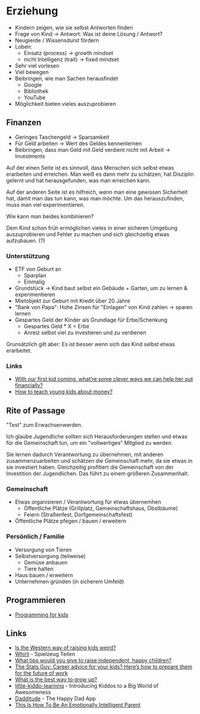 # Erziehung

- Kindern zeigen, wie sie selbst Antworten finden
- Frage von Kind -> Antwort: Was ist deine Lösung / Antwort?
- Neugierde / Wissensdurst fördern
- Loben:
    + Einsatz (process) -> growth mindset 
    + nicht Intelligenz (trait) -> fixed mindset 
- Sehr viel vorlesen
- Viel bewegen
- Beibringen, wie man Sachen herausfindet
    + Google
    + Bibliothek
    + YouTube
- Möglichkeit bieten vieles auszuprobieren

## Finanzen

- Geringes Taschengeld -> Sparsamkeit
- Für Geld arbeiten -> Wert des Geldes kennenlernen
- Beibringen, dass man Geld mit Geld verdient nicht mit Arbeit -> Investments

Auf der einen Seite ist es sinnvoll, dass Menschen sich selbst etwas erarbeiten und erreichen. Man weiß es dann mehr zu schätzen, hat Disziplin gelernt und hat herausgefunden, was man erreichen kann. 

Auf der anderen Seite ist es hilfreich, wenn man eine gewissen Sicherheit hat, damit man das tun kann, was man möchte. Um das herauszufinden, muss man viel experimentieren.

Wie kann man beides kombinieren?

Dem Kind schon früh ermöglichen vieles in einer sicheren Umgebung auszuprobieren und Fehler zu machen und sich gleichzeitig etwas aufzubauen. (?)

### Unterstützung

- ETF von Geburt an
    + Sparplan
    + Einmalig
- Grundstück -> Kind baut selbst ein Gebäude + Garten, um zu lernen & experimentieren
- Mietobjekt zur Geburt mit Kredit über 20 Jahre
- "Bank von Papa": Hohe Zinsen für "Einlagen" von Kind zahlen -> sparen lernen
- Gespartes Geld der Kinder als Grundlage für Erbe/Schenkung
    + Gespartes Geld * X = Erbe
    + Anreiz selbst viel zu investieren und zu verdienen

Grunsätzlich gilt aber: Es ist besser wenn sich das Kind selbst etwas erarbeitet. 

### Links

- [With our first kid coming, what’re some clever ways we can help her out financially?](https://twitter.com/nateliason/status/1404441187143110660)
- [How to teach young kids about money?](https://news.ycombinator.com/item?id=28774683)

## Rite of Passage

"Test" zum Erwachsenwerden.

Ich glaube Jugendliche sollten sich Herausforderungen stellen und etwas für die Gemeinschaft tun, um ein "vollwertiges" Mitglied zu werden.

Sie lernen dadurch Verantwortung zu übernehmen, mit anderen zusammenzuarbeiten und schätzen die Gemeinschaft mehr, da sie etwas in sie investiert haben. Gleichzeitig profitiert die Gemeinschaft von der Investition der Jugendlichen. Das führt zu einem größeren Zusammenhalt.

### Gemeinschaft

- Etwas organisieren / Verantwortung für etwas übernemhen
    + Öffentliche Plätze (Grillplatz, Gemeinschaftshaus, Obstbäume)
    + Feiern (Straßenfest, Dorfgemeinschaftsfest)
- Öffentliche Plätze pfegen / bauen / erweitern

### Persönlich / Familie

- Versorgung von Tieren
- Selbstversorgung (teilweise)
    + Gemüse anbauen
    + Tiere halten
- Haus bauen / erweitern
- Unternehmen gründen (in sicherem Umfeld)

## Programmieren

- [Programming for kids](https://github.com/jackdoe/programming-for-kids)

## Links

- [Is the Western way of raising kids weird?](https://www.bbc.com/future/article/20210222-the-unusual-ways-western-parents-raise-children)
- [Whirli](https://whirli.com/) - Spielzeug Teilen
- [What tips would you give to raise independent, happy children?](https://qr.ae/pGHZ3f)
- [The Stats Guy: Career advice for your kids? Here’s how to prepare them for the future of work](https://thenewdaily.com.au/finance/work/2021/07/25/stats-guy-career-advice/)
- [What is the best way to grow up?](https://qr.ae/pGDQU9)
- [little-kiddo-learning](https://github.com/obensource/little-kiddo-learning) - Introducing Kiddos to a Big World of Awesomeness
- [Dadditude](https://www.dadditude.app/) - The Happy Dad App
- [This Is How To Be An Emotionally Intelligent Parent](https://www.bakadesuyo.com/2022/03/parenting/)
